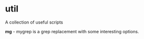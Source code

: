 # util

A collection of useful scripts

**mg** - mygrep is a grep replacement with some interesting options.
